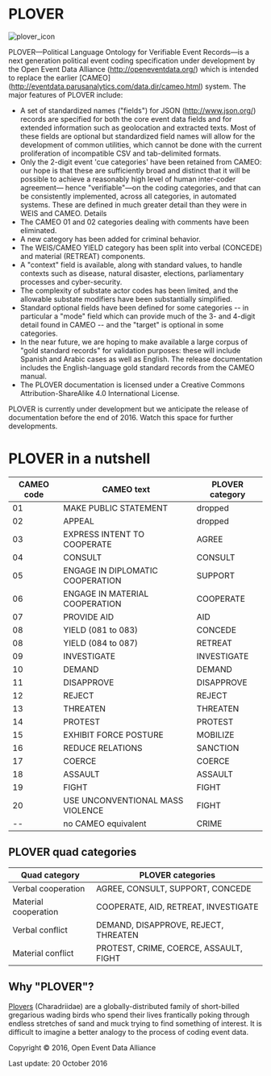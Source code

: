 # PLOVER

![plover_icon](https://github.com/openeventdata/PLOVER/blob/master/plover_icon175.png "PLOVER logo")

PLOVER—Political Language Ontology for Verifiable Event Records—is a
next generation political event coding specification under development by the
Open Event Data Alliance (http://openeventdata.org/) which is intended
to replace the earlier
[CAMEO] (http://eventdata.parusanalytics.com/data.dir/cameo.html)
system. The major features of PLOVER include:

-  A set of standardized names ("fields") for JSON
   (http://www.json.org/) records are specified for both the core event
   data fields and for extended information such as geolocation and
   extracted texts. Most of these fields are optional but standardized
   field names will allow for the development of common utilities, which
   cannot be done with the current proliferation of incompatible CSV and
   tab-delimited formats.
-  Only the 2-digit event 'cue categories' have been retained from
   CAMEO: our hope is that these are sufficiently broad and distinct
   that it will be possible to achieve a reasonably high level of human
   inter-coder agreement— hence "verifiable"—on the coding categories,
   and that can be consistently implemented, across all categories, in
   automated systems. These are defined in much greater detail than they
   were in WEIS and CAMEO. Details 
-  The CAMEO 01 and 02 categories dealing with comments have been
   eliminated.
-  A new category has been added for criminal behavior.
-  The WEIS/CAMEO YIELD category has been split into verbal (CONCEDE) and material (RETREAT) components.
-  A "context" field is available, along with standard values, to handle
   contexts such as disease, natural disaster, elections, parliamentary
   processes and cyber-security.
-  The complexity of substate actor codes has been limited, and the
   allowable substate modifiers have been substantially simplified.
-  Standard optional fields have been defined for some categories -- in particular a "mode" field which can provide
   much of the 3- and 4-digit detail found in CAMEO -- and
   the "target" is optional in some categories.
-  In the near future, we are hoping to make available a large corpus of
   "gold standard records" for validation purposes: these will include
   Spanish and Arabic cases as well as English. The release
   documentation includes the English-language gold standard records
   from the CAMEO manual.
-  The PLOVER documentation is licensed under a Creative Commons
   Attribution-ShareAlike 4.0 International License.

PLOVER is currently under development but we anticipate the release of
documentation before the end of 2016. Watch this space for further
developments.

PLOVER in a nutshell
====================

CAMEO code | CAMEO text | PLOVER category |
--- | --- | --- |
01 | MAKE PUBLIC STATEMENT | dropped |
02 | APPEAL | dropped |
03 | EXPRESS INTENT TO COOPERATE | AGREE |
04 | CONSULT | CONSULT |
05 | ENGAGE IN DIPLOMATIC COOPERATION | SUPPORT |
06 | ENGAGE IN MATERIAL COOPERATION | COOPERATE |
07 | PROVIDE AID | AID |
08 | YIELD (081 to 083) | CONCEDE |
08 | YIELD (084 to 087) | RETREAT |
09 | INVESTIGATE | INVESTIGATE |
10 | DEMAND | DEMAND |
11 | DISAPPROVE | DISAPPROVE |
12 | REJECT | REJECT |
13 | THREATEN | THREATEN |
14 | PROTEST | PROTEST |
15| EXHIBIT FORCE POSTURE | MOBILIZE |
16 | REDUCE RELATIONS | SANCTION |
17 | COERCE | COERCE |
18 | ASSAULT | ASSAULT |
19 | FIGHT | FIGHT |
20 | USE UNCONVENTIONAL MASS VIOLENCE | FIGHT |
-- | no CAMEO equivalent | CRIME |

PLOVER quad categories
----------------------

Quad category | PLOVER categories |
--- | --- |
Verbal cooperation | AGREE, CONSULT, SUPPORT, CONCEDE |
Material cooperation | COOPERATE, AID, RETREAT, INVESTIGATE |
Verbal conflict | DEMAND, DISAPPROVE, REJECT, THREATEN |
Material conflict | PROTEST, CRIME, COERCE, ASSAULT, FIGHT |


Why "PLOVER"?
-------------

[Plovers](http://www.rspb.org.uk/discoverandenjoynature/discoverandlearn/birdguide/name/r/ringedplover/)
(Charadriidae) are a globally-distributed family of short-billed
gregarious wading birds who spend their lives frantically poking through
endless stretches of sand and muck trying to find something of interest.
It is difficult to imagine a better analogy to the process of coding
event data.

Copyright © 2016, Open Event Data Alliance

Last update: 20 October 2016

